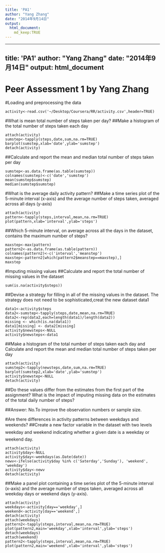 ```yaml
---
title: 'PA1'
author: "Yang Zhang"
date: "2014年9月14日"
output: 
  html_document:
    md_keep:TRUE
---
```

---
title: 'PA1'
author: "Yang Zhang"
date: "2014年9月14日"
output: 
  html_document
---
Peer Assessment 1 by Yang Zhang
===============================

#Loading and preprocessing the data

```{r,echo=TRUE}
activity<-read.csv('~/Desktop/Coursera/RR/activity.csv',header=TRUE)
```

#What is mean total number of steps taken per day?
##Make a histogram of the total number of steps taken each day

```{r,echo=TRUE}
attach(activity)
sumstep<-tapply(steps,date,sum,na.rm=TRUE)
barplot(sumstep,xlab='date',ylab='sumstep')
detach(activity)
```

##Calculate and report the mean and median total number of steps taken per day
```{r,echo=TRUE}
sumstep<-as.data.frame(as.table(sumstep))
colnames(sumstep)<-c('date','sumstep')
mean(sumstep$sumstep)
median(sumstep$sumstep)
```
#What is the average daily activity pattern?
##Make a time series plot of the 5-minute interval (x-axis) and the average number of steps taken, averaged across all days (y-axis)
```{r,echo=TRUE}
attach(activity)
pattern<-tapply(steps,interval,mean,na.rm=TRUE)
plot(pattern,xlab='interval',ylab='steps')
```


##Which 5-minute interval, on average across all the days in the dataset, contains the maximum number of steps?
```{r,echo=TRUE}
maxstep<-max(pattern)
pattern2<-as.data.frame(as.table(pattern))
colnames(pattern2)<-c('interval','meanstep')
maxstep<-pattern2[which(pattern2$meanstep==maxstep),]
maxstep
```
#Imputing missing values
##Calculate and report the total number of missing values in the dataset 
```{r,echo=TRUE}
sum(is.na(activity$steps))
```
##Devise a strategy for filling in all of the missing values in the dataset. The strategy does not need to be sophisticated,creat the new dataset data1
```{r,echo=TRUE}
data1<-activity$steps
data2<-sumstep<-tapply(steps,date,mean,na.rm=TRUE)
data2<-rep(data2,each=length(data1)/length(data2))
missing <- which(is.na(data1))
data1[missing] <- data2[missing]
activity$newsteps<-NULL
activity$newsteps<-data1
```
##Make a histogram of the total number of steps taken each day and Calculate and report the mean and median total number of steps taken per day
```{r,echo=TRUE}
attach(activity)
sumstep2<-tapply(newsteps,date,sum,na.rm=TRUE)
barplot(sumstep2,xlab='date',ylab='sumstep')
activity$newstep<-NULL
detach(activity)
```
##Do these values differ from the estimates from the first part of the assignment? What is the impact of imputing missing data on the estimates of the total daily number of steps?

##Answer: No.To improve the observation numbers or sample size.

#Are there differences in activity patterns between weekdays and weekends?
##Create a new factor variable in the dataset with two levels  weekday and weekend indicating whether a given date is a weekday or weekend day.
```{r,echo=TRUE}
attach(activity)
activity$day<-NULL
activity$day<-weekdays(as.Date(date))
newv<-ifelse(activity$day %in% c('Saterday','Sunday'), 'weekend', 'weekday')
activity$day<-newv
detach(activity)
```
##Make a panel plot containing a time series plot  of the 5-minute interval (x-axis) and the average number of steps taken, averaged across all weekday days or weekend days (y-axis).
```{r,echo=TRUE}
attach(activity)
weekdays<-activity[day=='weekday',]
weekend<-activity[day=='weekend',]
detach(activity)
attach(weekdays)
pattern2<-tapply(steps,interval,mean,na.rm=TRUE)
plot(pattern2,main='weekday',xlab='interval',ylab='steps')
detach(weekdays)
attach(weekend)
pattern2<-tapply(steps,interval,mean,na.rm=TRUE)
plot(pattern2,main='weekend',xlab='interval',ylab='steps')
```
